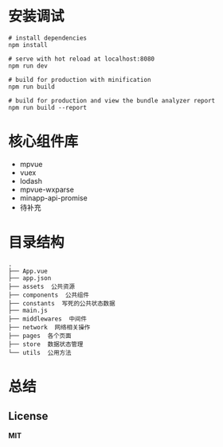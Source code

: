 # 安装调试

```
# install dependencies
npm install

# serve with hot reload at localhost:8080
npm run dev

# build for production with minification
npm run build

# build for production and view the bundle analyzer report
npm run build --report
```
# 核心组件库
* mpvue
* vuex
* lodash
* mpvue-wxparse
* minapp-api-promise
* 待补充

# 目录结构

```
.
├── App.vue
├── app.json
├── assets  公共资源
├── components  公共组件
├── constants  写死的公共状态数据
├── main.js
├── middlewares  中间件
├── network  网络相关操作
├── pages  各个页面
├── store  数据状态管理
└── utils  公用方法

```

# 总结

## License

**MIT**
